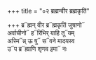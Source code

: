 +++
title = "०२ ब्रह्मन्वीर ब्रह्मकृतिं"

+++
ब्र᳓ह्मन् वीर ब्र᳓ह्मकृतिं जुषाणो᳓  
अर्वाचीनो᳓ ह᳓रिभिर् याहि तू᳓यम्  
अस्मि᳓न्न् ऊ षु᳓ स᳓वने मादयस्व  
उ᳓प ब्र᳓ह्माणि शृणव इमा᳓ नः